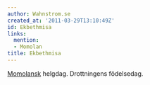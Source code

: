 ```yaml
---
author: Wahnstrom.se
created_at: '2011-03-29T13:10:49Z'
id: Ekbethmisa
links:
  mention:
  - Momolan
title: Ekbethmisa
---
```


[Momolansk] helgdag. Drottningens födelsedag.

  [Momolansk]: Momolan